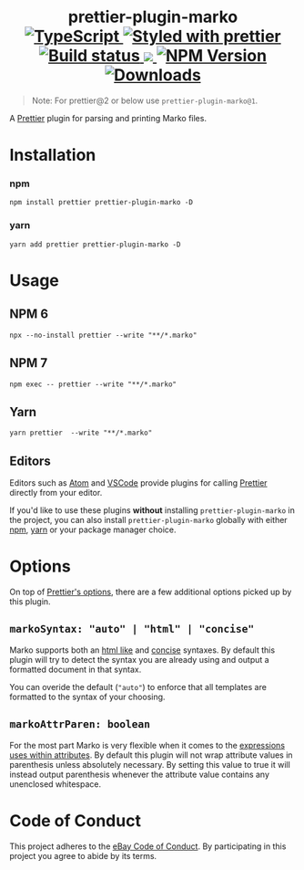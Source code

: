 <h1 align="center">
  <!-- Logo -->
  <br/>
  prettier-plugin-marko
	<br/>

  <!-- Language -->
  <a href="http://typescriptlang.org">
    <img src="https://img.shields.io/badge/%3C%2F%3E-typescript-blue.svg" alt="TypeScript"/>
  </a>
  <!-- Format -->
  <a href="https://github.com/prettier/prettier">
    <img src="https://img.shields.io/badge/styled_with-prettier-ff69b4.svg" alt="Styled with prettier"/>
  </a>
  <!-- CI -->
  <a href="https://github.com/marko-js/prettier/actions/workflows/ci.yml">
    <img src="https://github.com/marko-js/prettier/actions/workflows/ci.yml/badge.svg" alt="Build status"/>
  </a>
  <!-- Coverage -->
  <a href="https://codecov.io/gh/marko-js/prettier">
    <img src="https://codecov.io/gh/marko-js/prettier/branch/main/graph/badge.svg?token=v16tZuf0B1"/>
  </a>
  <!-- NPM Version -->
  <a href="https://npmjs.org/package/prettier-plugin-marko">
    <img src="https://img.shields.io/npm/v/prettier-plugin-marko.svg" alt="NPM Version"/>
  </a>
  <!-- Downloads -->
  <a href="https://npmjs.org/package/prettier-plugin-marko">
    <img src="https://img.shields.io/npm/dm/prettier-plugin-marko.svg" alt="Downloads"/>
  </a>
</h1>

> Note:
> For prettier@2 or below use `prettier-plugin-marko@1`.

A [Prettier](https://prettier.io/) plugin for parsing and printing Marko files.

# Installation

### npm

```console
npm install prettier prettier-plugin-marko -D
```

### yarn

```console
yarn add prettier prettier-plugin-marko -D
```

# Usage

## NPM 6

```console
npx --no-install prettier --write "**/*.marko"
```

## NPM 7

```console
npm exec -- prettier --write "**/*.marko"
```

## Yarn

```console
yarn prettier  --write "**/*.marko"
```

## Editors

Editors such as [Atom](https://atom.io/packages/prettier-atom) and [VSCode](https://marketplace.visualstudio.com/items?itemName=esbenp.prettier-vscode) provide plugins for calling [Prettier](https://prettier.io/) directly from your editor.

If you'd like to use these plugins **without** installing `prettier-plugin-marko` in the project, you can also install `prettier-plugin-marko` globally with either [npm](https://docs.npmjs.com/downloading-and-installing-packages-globally), [yarn](https://classic.yarnpkg.com/en/docs/cli/global/) or your package manager choice.

# Options

On top of [Prettier's options](https://prettier.io/docs/en/options.html), there are a few additional options picked up by this plugin.

## `markoSyntax: "auto" | "html" | "concise"`

Marko supports both an [html like](https://markojs.com/docs/syntax/) and [concise](https://markojs.com/docs/concise/) syntaxes.
By default this plugin will try to detect the syntax you are already using and output a formatted document in that syntax.

You can overide the default (`"auto"`) to enforce that all templates are formatted to the syntax of your choosing.

## `markoAttrParen: boolean`

For the most part Marko is very flexible when it comes to the [expressions uses within attributes](https://markojs.com/docs/syntax/#attributes).
By default this plugin will not wrap attribute values in parenthesis unless absolutely necessary. By setting this value to true it will instead output parenthesis whenever the attribute value contains any unenclosed whitespace.

# Code of Conduct

This project adheres to the [eBay Code of Conduct](./.github/CODE_OF_CONDUCT.md). By participating in this project you agree to abide by its terms.
